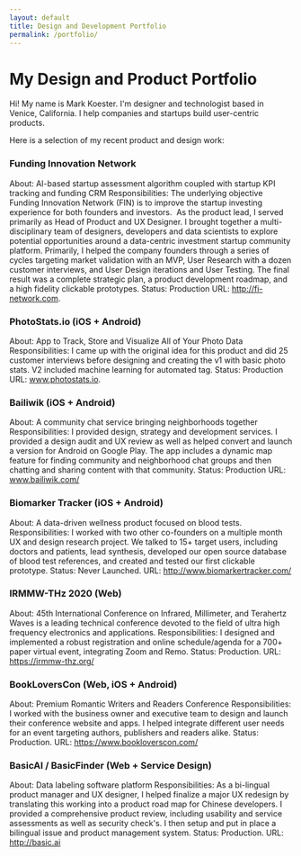 ```yaml
---
layout: default
title: Design and Development Portfolio
permalink: /portfolio/
---
```


# My Design and Product Portfolio

Hi! My name is Mark Koester. I'm designer and technologist based in Venice, California. I help companies and startups build user-centric products.

Here is a selection of my recent product and design work: 

### Funding Innovation Network

About: AI-based startup assessment algorithm coupled with startup KPI tracking and funding CRM
Responsibilities: The underlying objective  Funding Innovation Network (FIN) is to improve the startup investing experience for both founders and investors. ‍
As the product lead, I served primarily as Head of Product and UX Designer. I brought together a multi-disciplinary team of designers, developers and data scientists to explore potential opportunities around a data-centric investment startup community platform. 
Primarily, I helped the company founders through a series of cycles targeting market validation with an MVP, User Research with a dozen customer interviews, and User Design iterations and User Testing. The final result was a complete strategic plan, a product development roadmap, and a high fidelity clickable prototypes.
Status: Production
URL: http://fi-network.com.

### PhotoStats.io (iOS + Android)

About: App to Track, Store and Visualize All of Your Photo Data
Responsibilities: I came up with the original idea for this product and did 25 customer interviews before designing and creating the v1 with basic photo stats. V2 included machine learning for automated tag. 
Status: Production
URL: www.photostats.io. 

### Bailiwik (iOS + Android)
About: A community chat service bringing neighborhoods together
Responsibilities: I provided design, strategy and development services. I provided a design audit and UX review as well as helped convert and launch a version for Android on Google Play. The app includes a dynamic map feature for finding community and neighborhood chat groups and then chatting and sharing content with that community.
Status: Production
URL: www.bailiwik.com/ 

### Biomarker Tracker (iOS + Android)
About: A data-driven wellness product focused on blood tests. 
Responsibilities: I worked with two other co-founders on a multiple month UX and design research project. We talked to 15+ target users, including doctors and patients, lead synthesis, developed our open source database of blood test references, and created and tested our first clickable prototype. 
Status: Never Launched. 
URL: http://www.biomarkertracker.com/

### IRMMW-THz 2020 (Web)
About: 45th International Conference on Infrared, Millimeter, and Terahertz Waves is a leading technical conference devoted to the field of ultra high frequency electronics and applications. 
Responsibilities: I designed and implemented a robust registration and online schedule/agenda for a 700+ paper virtual event, integrating Zoom and Remo. 
Status: Production. 
URL: https://irmmw-thz.org/ 

### BookLoversCon (Web, iOS + Android)
About: Premium Romantic Writers and Readers Conference
Responsibilities: I worked with the business owner and executive team to design and launch their conference website and apps. I helped integrate different user needs for an event targeting authors, publishers and readers alike. 
Status: Production. 
URL: https://www.bookloverscon.com/

### BasicAI / BasicFinder (Web + Service Design)
About: Data labeling software platform 
Responsibilities: As a bi-lingual product manager and UX designer, I helped finalize a major UX redesign by translating this working into a product road map for Chinese developers. I provided a comprehensive product review, including usability and service assessments as well as security check's. I then setup and put in place a bilingual issue and product management system.
Status: Production. 
URL: http://basic.ai